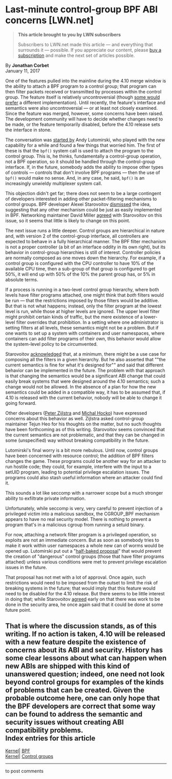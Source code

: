 # Last-minute control-group BPF ABI concerns [LWN.net]

> **This article brought to you by LWN subscribers**
> 
> Subscribers to LWN.net made this article — and everything that surrounds it — possible. If you appreciate our content, please [buy a subscription](/Promo/nst-nag3/subscribe) and make the next set of articles possible. 

By **Jonathan Corbet**  
January 11, 2017 

One of the features pulled into the mainline during the 4.10 merge window is the ability to attach a BPF program to a control group; that program can then filter packets received or transmitted by processes within the control group. The feature itself is relatively uncontroversial (though [some would prefer](/Articles/698073/) a different implementation). Until recently, the feature's interface and semantics were also uncontroversial — or at least not closely examined. Since the feature was merged, however, some concerns have been raised. The development community will have to decide whether changes need to be made, or the feature temporarily disabled, before the 4.10 release sets the interface in stone. 

The conversation was [started by](/Articles/711235/) Andy Lutomirski, who played with the new capability for a while and found a few things that worried him. The first of these is that the `bpf()` system call is used to attach the program to the control group. This is, he thinks, fundamentally a control-group operation, not a BPF operation, so it should be handled through the control-group interface. If, in the future, somebody adds the ability to impose other types of controls — controls that don't involve BPF programs — then the use of `bpf()` would make no sense. And, in any case, he said, `bpf()` is an increasingly unwieldy multiplexer system call. 

This objection didn't get far; there does not seem to be a large contingent of developers interested in adding other packet-filtering mechanisms to control groups. BPF developer Alexei Starovoitov [dismissed](/Articles/711238/) the idea, suggesting that any other mechanism could be just as easily implemented in BPF. Networking maintainer David Miller [agreed](/Articles/711239/) with Starovoitov on this issue, so it seems that little is likely to change on this point. 

The next issue runs a little deeper. Control groups are hierarchical in nature and, with version 2 of the control-group interface, all controllers are expected to behave in a fully hierarchical manner. The BPF filter mechanism is not a proper controller (a bit of an interface oddity in its own right), but its behavior in control-group hierarchies is still of interest. Controller policies are normally composed as one moves down the hierarchy. For example, if a control group is configured with the CPU controller to have 10% of the available CPU time, then a sub-group of that group is configured to get 50%, it will end up with 50% of the 10% the parent group has, or 5% in absolute terms. 

If a process is running in a two-level control group hierarchy, where both levels have filter programs attached, one might think that _both_ filters would be run — that the restrictions imposed by those filters would be additive. But that is not what happens; instead, only the filter program at the lowest level is run, while those at higher levels are ignored. The upper level filter might prohibit certain kinds of traffic, but the mere existence of a lower-level filter overrides that prohibition. In a setting where one administrator is setting filters at all levels, these semantics might not be a problem. But if one wants to set up a system with containers and user namespaces, where containers can add filter programs of their own, this behavior would allow the system-level policy to be circumvented. 

Starovoitov [acknowledged](/Articles/711242/) that, at a minimum, there might be a use case for composing all the filters in a given hierarchy. But he also asserted that ""the current semantics is fine for what it's designed for"" and said that different behavior can be implemented in the future. The problem with that approach is that changing the semantics would be a significant ABI change that could easily break systems that were designed around the 4.10 semantics; such a change would not be allowed. In the absence of a plan for how the new semantics could be added in a compatible way, it has to be assumed that, if 4.10 is released with the current behavior, nobody will be able to change it going forward. 

Other developers ([Peter Zijlstra](/Articles/711244/) and [Michal Hocko](/Articles/711245/)) have expressed concerns about this behavior as well. Zijlstra asked control-group maintainer Tejun Heo for his thoughts on the matter, but no such thoughts have been forthcoming as of this writing. Starovoitov seems convinced that the current semantics are not problematic, and that they can be changed in some (unspecified) way without breaking compatibility in the future. 

Lutomirski's final worry is a bit more nebulous. Until now, control groups have been concerned with resource control; the addition of BPF filters changes the game. These programs could be another way for an attacker to run hostile code; they could, for example, interfere with the input to a setUID program, leading to potential privilege escalation issues. The programs could also stash useful information where an attacker could find it. 

This sounds a lot like seccomp with a narrower scope but a much stronger ability to exfiltrate private information. 

Unfortunately, while seccomp is very, very careful to prevent injection of a privileged victim into a malicious sandbox, the CGROUP_BPF mechanism appears to have no real security model. There is nothing to prevent a program that's in a malicious cgroup from running a setuid binary. 

For now, attaching a network filter program is a privileged operation, so exploits are not an immediate concern. But as soon as somebody tries to make it work within user namespaces a whole new can of worms would be opened up. Lutomirski put out a "[half-baked proposal](/Articles/711246/)" that would prevent the creation of "dangerous" control groups (those that have filter programs attached) unless various conditions were met to prevent privilege escalation issues in the future. 

That proposal has not met with a lot of approval. Once again, such restrictions would need to be imposed from the outset to limit the risk of breaking systems in the future; that would imply that this feature would need to be disabled for the 4.10 release. But there seems to be little interest in doing that; while Starovoitov [agreed](/Articles/711247/) early on that there was work to be done in the security area, he once again said that it could be done at some future point. 

That is where the discussion stands, as of this writing. If no action is taken, 4.10 will be released with a new feature despite the existence of concerns about its ABI and security. History has some clear lessons about what can happen when new ABIs are shipped with this kind of unanswered question; indeed, one need not look beyond control groups for examples of the kinds of problems that can be created. Given the probable outcome here, one can only hope that the BPF developers are correct that some way can be found to address the semantic and security issues without creating ABI compatibility problems.  
Index entries for this article  
---  
[Kernel](/Kernel/Index)| [BPF](/Kernel/Index#BPF)  
[Kernel](/Kernel/Index)| [Control groups](/Kernel/Index#Control_groups)  
  


* * *

to post comments 
